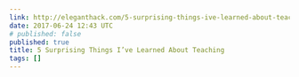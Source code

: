 ```yaml
---
link: http://eleganthack.com/5-surprising-things-ive-learned-about-teaching/
date: 2017-06-24 12:43 UTC
# published: false
published: true
title: 5 Surprising Things I’ve Learned About Teaching
tags: []
---
```



